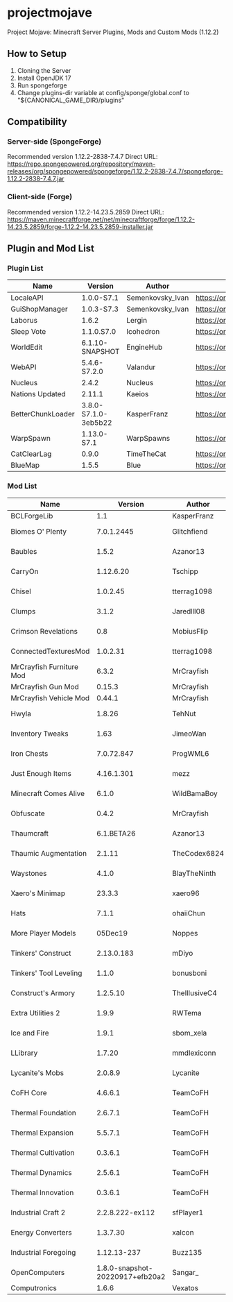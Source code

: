 # projectmojave
Project Mojave: Minecraft Server Plugins, Mods and Custom Mods (1.12.2)

## How to Setup
1. Cloning the Server
2. Install OpenJDK 17
3. Run spongeforge
4. Change plugins-dir variable at config/sponge/global.conf to "${CANONICAL_GAME_DIR}/plugins"

## Compatibility
### Server-side (SpongeForge)
Recommended version 1.12.2-2838-7.4.7
Direct URL: https://repo.spongepowered.org/repository/maven-releases/org/spongepowered/spongeforge/1.12.2-2838-7.4.7/spongeforge-1.12.2-2838-7.4.7.jar
### Client-side (Forge)
Recommended version 1.12.2-14.23.5.2859 
Direct URL: https://maven.minecraftforge.net/net/minecraftforge/forge/1.12.2-14.23.5.2859/forge-1.12.2-14.23.5.2859-installer.jar

## Plugin and Mod List
### Plugin List
| Name                      | Version                         | Author           | URL                                                                    |
| ------------------------- | ------------------------------- | ---------------- | ---------------------------------------------------------------------- |
| LocaleAPI                 | 1.0.0-S7.1                      | Semenkovsky_Ivan | https://ore.spongepowered.org/Semenkovsky_Ivan/LocaleAPI               |
| GuiShopManager            | 1.0.3-S7.3                      | Semenkovsky_Ivan | https://ore.spongepowered.org/Semenkovsky_Ivan/GuiShopManager          |
| Laborus                   | 1.6.2                           | Lergin           | https://ore.spongepowered.org/Lergin/Laborus                           |
| Sleep Vote                | 1.1.0.S7.0                      | Icohedron        | https://ore.spongepowered.org/Icohedron/Sleep-Vote                     |
| WorldEdit                 | 6.1.10-SNAPSHOT                 | EngineHub        | https://ore.spongepowered.org/EngineHub/WorldEdit                      |
| WebAPI                    | 5.4.6-S7.2.0                    | Valandur         | https://ore.spongepowered.org/Valandur/Web-API                         |
| Nucleus                   | 2.4.2                           | Nucleus          | https://ore.spongepowered.org/Nucleus/Nucleus                          |
| Nations Updated           | 2.11.1                          | Kaeios           | https://ore.spongepowered.org/Kaeios/Nations-Updated                   |
| BetterChunkLoader         | 3.8.0-S7.1.0-3eb5b22            | KasperFranz      | https://ore.spongepowered.org/KasperFranz/BetterChunkLoader            |
| WarpSpawn                 | 1.13.0-S7.1                     | WarpSpawns       | https://ore.spongepowered.org/Brycey92/WarpSpawns                      |
| CatClearLag               | 0.9.0                           | TimeTheCat       | https://ore.spongepowered.org/TimeTheCat/CatClearLag                   |
| BlueMap                   | 1.5.5                           | Blue             | https://ore.spongepowered.org/Blue/BlueMap                             |

### Mod List
| Name                      | Version                         | Author           | URL                                                                    |
| ------------------------- | ------------------------------- | ---------------- | ---------------------------------------------------------------------- |
| BCLForgeLib               | 1.1                             | KasperFranz      | https://github.com/KasperFranz/BCLForgeLib                             |
| Biomes O' Plenty          | 7.0.1.2445                      | Glitchfiend      | https://www.curseforge.com/minecraft/mc-mods/biomes-o-plenty           |
| Baubles                   | 1.5.2                           | Azanor13         | https://www.curseforge.com/minecraft/mc-mods/baubles                   |
| CarryOn                   | 1.12.6.20                       | Tschipp          | https://www.curseforge.com/minecraft/mc-mods/carry-on                  |
| Chisel                    | 1.0.2.45                        | tterrag1098      | https://www.curseforge.com/minecraft/mc-mods/chisel                    |
| Clumps                    | 3.1.2                           | Jaredlll08       | https://www.curseforge.com/minecraft/mc-mods/clumps                    |
| Crimson Revelations       | 0.8                             | MobiusFlip       | https://www.curseforge.com/minecraft/mc-mods/crimson-revelations       |
| ConnectedTexturesMod      | 1.0.2.31                        | tterrag1098      | https://www.curseforge.com/minecraft/mc-mods/ctm                       |
| MrCrayfish Furniture Mod  | 6.3.2                           | MrCrayfish       | https://mrcrayfish.com/mods?id=cfm                                     |
| MrCrayfish Gun Mod        | 0.15.3                          | MrCrayfish       | https://mrcrayfish.com/mods?id=cgm                                     |
| MrCrayfish Vehicle Mod    | 0.44.1                          | MrCrayfish       | https://mrcrayfish.com/mods?id=vehicle                                 |
| Hwyla                     | 1.8.26                          | TehNut           | https://www.curseforge.com/minecraft/mc-mods/hwyla                     |
| Inventory Tweaks          | 1.63                            | JimeoWan         | https://www.curseforge.com/minecraft/mc-mods/inventory-tweaks          |
| Iron Chests               | 7.0.72.847                      | ProgWML6         | https://www.curseforge.com/minecraft/mc-mods/iron-chests               |
| Just Enough Items         | 4.16.1.301                      | mezz             | https://www.curseforge.com/minecraft/mc-mods/jei                       |
| Minecraft Comes Alive     | 6.1.0                           | WildBamaBoy      | https://www.curseforge.com/minecraft/mc-mods/minecraft-comes-alive-mca |
| Obfuscate                 | 0.4.2                           | MrCrayfish       | https://www.curseforge.com/minecraft/mc-mods/obfuscate                 |
| Thaumcraft                | 6.1.BETA26                      | Azanor13         | https://www.curseforge.com/minecraft/mc-mods/thaumcraft                |
| Thaumic Augmentation      | 2.1.11                          | TheCodex6824     | https://www.curseforge.com/minecraft/mc-mods/thaumic-augmentation      |
| Waystones                 | 4.1.0                           | BlayTheNinth     | https://www.curseforge.com/minecraft/mc-mods/waystones                 |
| Xaero's Minimap           | 23.3.3                          | xaero96          | https://www.curseforge.com/minecraft/mc-mods/xaeros-minimap            |
| Hats                      | 7.1.1                           | ohaiiChun        | https://www.curseforge.com/minecraft/mc-mods/hats                      |
| More Player Models        | 05Dec19                         | Noppes           | https://www.curseforge.com/minecraft/mc-mods/more-player-models        |
| Tinkers' Construct        | 2.13.0.183                      | mDiyo            | https://www.curseforge.com/minecraft/mc-mods/tinkers-construct         |
| Tinkers' Tool Leveling    | 1.1.0                           | bonusboni        | https://www.curseforge.com/minecraft/mc-mods/tinkers-tool-leveling     |
| Construct's Armory        | 1.2.5.10                        | TheIllusiveC4    | https://www.curseforge.com/minecraft/mc-mods/constructs-armory         |
| Extra Utilities 2         | 1.9.9                           | RWTema           | https://www.curseforge.com/minecraft/mc-mods/extra-utilities           |
| Ice and Fire              | 1.9.1                           | sbom_xela        | https://www.curseforge.com/minecraft/mc-mods/ice-and-fire-dragons      |
| LLibrary                  | 1.7.20                          | mmdlexiconn      | https://www.curseforge.com/minecraft/mc-mods/llibrary                  |
| Lycanite's Mobs           | 2.0.8.9                         | Lycanite         | https://www.curseforge.com/minecraft/mc-mods/lycanites-mobs            |
| CoFH Core                 | 4.6.6.1                         | TeamCoFH         | https://www.curseforge.com/minecraft/mc-mods/cofh-core                 |
| Thermal Foundation        | 2.6.7.1                         | TeamCoFH         | https://www.curseforge.com/minecraft/mc-mods/thermal-foundation        |
| Thermal Expansion         | 5.5.7.1                         | TeamCoFH         | https://www.curseforge.com/minecraft/mc-mods/thermal-expansion         |
| Thermal Cultivation       | 0.3.6.1                         | TeamCoFH         | https://www.curseforge.com/minecraft/mc-mods/thermal-cultivation       |
| Thermal Dynamics          | 2.5.6.1                         | TeamCoFH         | https://www.curseforge.com/minecraft/mc-mods/thermal-dynamics          |
| Thermal Innovation        | 0.3.6.1                         | TeamCoFH         | https://www.curseforge.com/minecraft/mc-mods/thermal-innovation        |
| Industrial Craft 2        | 2.2.8.222-ex112                 | sfPlayer1        | https://www.curseforge.com/minecraft/mc-mods/industrial-craft          |
| Energy Converters         | 1.3.7.30                        | xalcon           | https://www.curseforge.com/minecraft/mc-mods/energy-converters         |
| Industrial Foregoing      | 1.12.13-237                     | Buzz135          | https://www.curseforge.com/minecraft/mc-mods/industrial-foregoing      |
| OpenComputers             | 1.8.0-snapshot-20220917+efb20a2 | Sangar_          | https://www.curseforge.com/minecraft/mc-mods/opencomputers             |
| Computronics              | 1.6.6                           | Vexatos          | https://wiki.vexatos.com/wiki:computronics                             |
